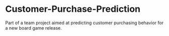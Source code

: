# Customer-Purchase-Prediction
Part of a team project aimed at predicting customer purchasing behavior for a new board game release.
